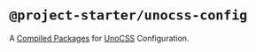 # `@project-starter/unocss-config`

A [Compiled Packages](https://turbo.build/repo/docs/core-concepts/internal-packages#compiled-packages) for [UnoCSS](https://unocss.dev/) Configuration.
